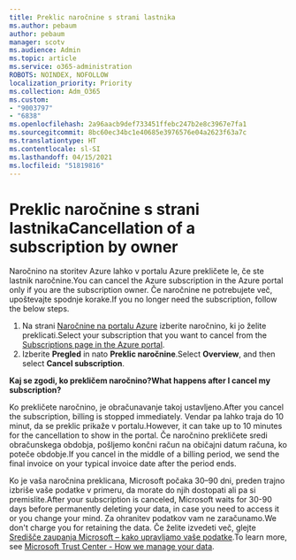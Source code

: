 ```yaml
---
title: Preklic naročnine s strani lastnika
ms.author: pebaum
author: pebaum
manager: scotv
ms.audience: Admin
ms.topic: article
ms.service: o365-administration
ROBOTS: NOINDEX, NOFOLLOW
localization_priority: Priority
ms.collection: Adm_O365
ms.custom:
- "9003797"
- "6838"
ms.openlocfilehash: 2a96aacb9def733451ffebc247b2e8c3967e7fa1
ms.sourcegitcommit: 8bc60ec34bc1e40685e3976576e04a2623f63a7c
ms.translationtype: HT
ms.contentlocale: sl-SI
ms.lasthandoff: 04/15/2021
ms.locfileid: "51819816"
---
```

# <a name="cancellation-of-a-subscription-by-owner"></a><span data-ttu-id="fc24f-102">Preklic naročnine s strani lastnika</span><span class="sxs-lookup"><span data-stu-id="fc24f-102">Cancellation of a subscription by owner</span></span>

<span data-ttu-id="fc24f-103">Naročnino na storitev Azure lahko v portalu Azure prekličete le, če ste lastnik naročnine.</span><span class="sxs-lookup"><span data-stu-id="fc24f-103">You can cancel the Azure subscription in the Azure portal only if you are the subscription owner.</span></span> <span data-ttu-id="fc24f-104">Če naročnine ne potrebujete več, upoštevajte spodnje korake.</span><span class="sxs-lookup"><span data-stu-id="fc24f-104">If you no longer need the subscription, follow the below steps.</span></span>

1. <span data-ttu-id="fc24f-105">Na strani [Naročnine na portalu Azure](https://ms.portal.azure.com/#blade/Microsoft_Azure_Billing/SubscriptionsBlade) izberite naročnino, ki jo želite preklicati.</span><span class="sxs-lookup"><span data-stu-id="fc24f-105">Select your subscription that you want to cancel from the [Subscriptions page in the Azure portal](https://ms.portal.azure.com/#blade/Microsoft_Azure_Billing/SubscriptionsBlade).</span></span>
2. <span data-ttu-id="fc24f-106">Izberite **Pregled** in nato **Preklic naročnine**.</span><span class="sxs-lookup"><span data-stu-id="fc24f-106">Select **Overview**, and then select **Cancel subscription**.</span></span>

<span data-ttu-id="fc24f-107">**Kaj se zgodi, ko prekličem naročnino?**</span><span class="sxs-lookup"><span data-stu-id="fc24f-107">**What happens after I cancel my subscription?**</span></span>

<span data-ttu-id="fc24f-108">Ko prekličete naročnino, je obračunavanje takoj ustavljeno.</span><span class="sxs-lookup"><span data-stu-id="fc24f-108">After you cancel the subscription, billing is stopped immediately.</span></span> <span data-ttu-id="fc24f-109">Vendar pa lahko traja do 10 minut, da se preklic prikaže v portalu.</span><span class="sxs-lookup"><span data-stu-id="fc24f-109">However, it can take up to 10 minutes for the cancellation to show in the portal.</span></span> <span data-ttu-id="fc24f-110">Če naročnino prekličete sredi obračunskega obdobja, pošljemo končni račun na običajni datum računa, ko poteče obdobje.</span><span class="sxs-lookup"><span data-stu-id="fc24f-110">If you cancel in the middle of a billing period, we send the final invoice on your typical invoice date after the period ends.</span></span>

<span data-ttu-id="fc24f-111">Ko je vaša naročnina preklicana, Microsoft počaka 30–90 dni, preden trajno izbriše vaše podatke v primeru, da morate do njih dostopati ali pa si premislite.</span><span class="sxs-lookup"><span data-stu-id="fc24f-111">After your subscription is canceled, Microsoft waits for 30-90 days before permanently deleting your data, in case you need to access it or you change your mind.</span></span> <span data-ttu-id="fc24f-112">Za ohranitev podatkov vam ne zaračunamo.</span><span class="sxs-lookup"><span data-stu-id="fc24f-112">We don't charge you for retaining the data.</span></span> <span data-ttu-id="fc24f-113">Če želite izvedeti več, glejte [Središče zaupanja Microsoft – kako upravljamo vaše podatke](https://www.microsoft.com/trust-center/privacy/data-management#leave).</span><span class="sxs-lookup"><span data-stu-id="fc24f-113">To learn more, see [Microsoft Trust Center - How we manage your data](https://www.microsoft.com/trust-center/privacy/data-management#leave).</span></span>


